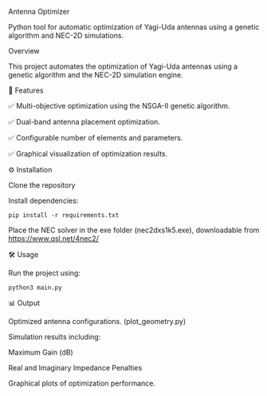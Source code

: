 
Antenna Optimizer

Python tool for automatic optimization of Yagi-Uda antennas using a genetic algorithm and NEC-2D simulations.

Overview

This project automates the optimization of Yagi-Uda antennas using a genetic algorithm and the NEC-2D simulation engine.

🚀 Features

✅ Multi-objective optimization using the NSGA-II genetic algorithm.

✅ Dual-band antenna placement optimization.

✅ Configurable number of elements and parameters.

✅ Graphical visualization of optimization results.



⚙️ Installation

Clone the repository

Install dependencies:

    pip install -r requirements.txt

Place the NEC solver in the exe folder (nec2dxs1k5.exe), downloadable from https://www.qsl.net/4nec2/


🛠️ Usage

Run the project using:

    python3 main.py


📊 Output

Optimized antenna configurations. (plot_geometry.py)

Simulation results including:

Maximum Gain (dB)

Real and Imaginary Impedance Penalties

Graphical plots of optimization performance.